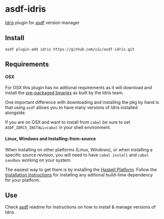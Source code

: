# asdf-idris

[Idris](http://idris-lang.org) plugin for [asdf](https://github.com/asdf-vm/asdf) version manager


## Install

```shell
asdf plugin-add idris https://github.com/vic/asdf-idris.git
```

## Requirements


#### OSX

For OSX this plugin has no aditional requirements as it will download and install the 
[pre-packaged binaries](http://www.idris-lang.org/pkgs/) as built by the Idris team.

One important difference with downloading and installing the pkg by hand is that using
`asdf` allows you to have many versions of Idris installed alongside.

If you are on OSX and want to install from `cabal` be sure to set
`ASDF_IDRIS_INSTALL=cabal` in your shell environment.

#### Linux, Windows and Installing-from-source

When installing on other platforms (Linux, Windows), or when installing a specific source revision,
you will need to have `cabal install` and `cabal sandbox` working on your system. 

The easiest way to get them is by installing the [Haskell Platform](https://www.haskell.org/platform/).
Follow the [Installation Instructions](https://github.com/idris-lang/Idris-dev/wiki/Installation-Instructions)
for installing any aditional build-time dependency for your platform.

## Use

Check [asdf](https://github.com/asdf-vm/asdf) readme for instructions on how to install & manage versions of Idris.

